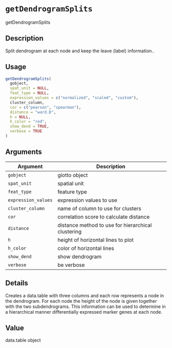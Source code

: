 # `getDendrogramSplits`

getDendrogramSplits


## Description

Split dendrogram at each node and keep the leave (label) information..


## Usage

```r
getDendrogramSplits(
  gobject,
  spat_unit = NULL,
  feat_type = NULL,
  expression_values = c("normalized", "scaled", "custom"),
  cluster_column,
  cor = c("pearson", "spearman"),
  distance = "ward.D",
  h = NULL,
  h_color = "red",
  show_dend = TRUE,
  verbose = TRUE
)
```


## Arguments

Argument      |Description
------------- |----------------
`gobject`     |     giotto object
`spat_unit`     |     spatial unit
`feat_type`     |     feature type
`expression_values`     |     expression values to use
`cluster_column`     |     name of column to use for clusters
`cor`     |     correlation score to calculate distance
`distance`     |     distance method to use for hierarchical clustering
`h`     |     height of horizontal lines to plot
`h_color`     |     color of horizontal lines
`show_dend`     |     show dendrogram
`verbose`     |     be verbose


## Details

Creates a data.table with three columns and each row represents a node in the
 dendrogram. For each node the height of the node is given together with the two
 subdendrograms. This information can be used to determine in a hierarchical manner
 differentially expressed marker genes at each node.


## Value

data.table object


